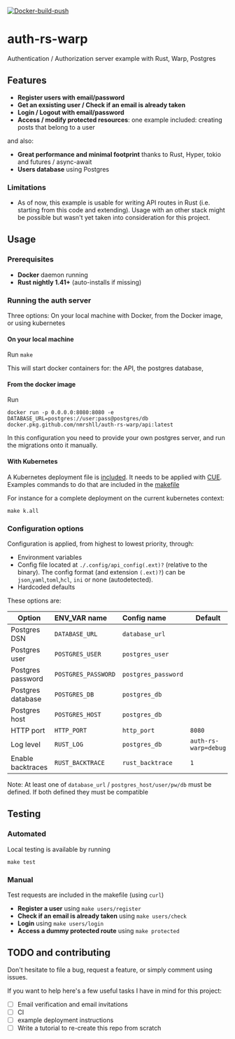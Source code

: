 [![Docker-build-push](https://github.com/nmrshll/auth-rs-warp/workflows/Docker-build-push/badge.svg)](https://github.com/nmrshll/auth-rs-warp/actions?query=workflow%3ADocker-build-push)

# auth-rs-warp

Authentication / Authorization server example with Rust, Warp, Postgres

## Features

- **Register users with email/password**
- **Get an exsisting user / Check if an email is already taken**
- **Login / Logout with email/password**
- **Access / modify protected resources**: one example included: creating posts that belong to a user

and also:

- **Great performance and minimal footprint** thanks to Rust, Hyper, tokio and futures / async-await
- **Users database** using Postgres

### Limitations

- As of now, this example is usable for writing API routes in Rust (i.e. starting from this code and extending). Usage with an other stack might be possible but wasn't yet taken into consideration for this project.

## Usage

### Prerequisites

- **Docker** daemon running
- **Rust nightly 1.41+** (auto-installs if missing)

### Running the auth server

Three options: On your local machine with Docker, from the Docker image, or using kubernetes

#### On your local machine

Run `make`

This will start docker containers for: the API, the postgres database,

#### From the docker image

Run

```shell
docker run -p 0.0.0.0:8080:8080 -e DATABASE_URL=postgres://user:pass@postgres/db docker.pkg.github.com/nmrshll/auth-rs-warp/api:latest
```

In this configuration you need to provide your own postgres server, and run the migrations onto it manually.

#### With Kubernetes

A Kubernetes deployment file is [included](./deploy/k8s.dply.cue). It needs to be applied with [CUE](https://cuelang.org/). Examples commands to do that are included in the [makefile](./makefile)

For instance for a complete deployment on the current kubernetes context:

```shell
make k.all
```

### Configuration options

Configuration is applied, from highest to lowest priority, through:

- Environment variables
- Config file located at `./.config/api_config(.ext)?` (relative to the binary). The config format (and extension `(.ext)?`) can be `json`,`yaml`,`toml`,`hcl`, `ini` or none (autodetected).
- Hardcoded defaults

These options are:

| Option            | ENV_VAR name        | Config name         | Default              |
| ----------------- | :------------------ | :------------------ | -------------------- |
| Postgres DSN      | `DATABASE_URL`      | `database_url`      |                      |
| Postgres user     | `POSTGRES_USER`     | `postgres_user`     |                      |
| Postgres password | `POSTGRES_PASSWORD` | `postgres_password` |                      |
| Postgres database | `POSTGRES_DB`       | `postgres_db`       |                      |
| Postgres host     | `POSTGRES_HOST`     | `postgres_db`       |                      |
| HTTP port         | `HTTP_PORT`         | `http_port`         | `8080`               |
| Log level         | `RUST_LOG`          | `postgres_db`       | `auth-rs-warp=debug` |
| Enable backtraces | `RUST_BACKTRACE`    | `rust_backtrace`    | `1`                  |

Note: At least one of `database_url` / `postgres_host/user/pw/db` must be defined. If both defined they must be compatible

## Testing

### Automated

Local testing is available by running

```shell
make test
```

### Manual

Test requests are included in the makefile (using `curl`)

- **Register a user** using `make users/register`
- **Check if an email is already taken** using `make users/check`
- **Login** using `make users/login`
- **Access a dummy protected route** using `make protected`

## TODO and contributing

Don't hesitate to file a bug, request a feature, or simply comment using issues.

If you want to help here's a few useful tasks I have in mind for this project:

- [ ] Email verification and email invitations
- [ ] CI
- [ ] example deployment instructions
- [ ] Write a tutorial to re-create this repo from scratch
